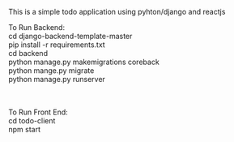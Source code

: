 This is a simple todo application using pyhton/django and reactjs

To Run Backend:
<br>
cd django-backend-template-master<br>
pip install -r requirements.txt<br>
cd backend<br>
python manage.py makemigrations coreback<br>
python mange.py migrate<br>
python manage.py runserver<br>
<br><br>

To Run Front End:
<br>
cd todo-client<br>
npm start